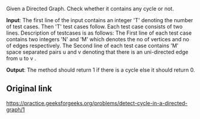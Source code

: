 Given a Directed Graph. Check whether it contains any cycle or not.

**Input**: The first line of the input contains an integer 'T' denoting the number of test cases. Then 'T' test cases follow. Each test case consists of two lines. Description of testcases is as follows: The First line of each test case contains two integers 'N' and 'M'  which denotes the no of vertices and no of edges respectively. The Second line of each test case contains 'M'  space separated pairs u and v denoting that there is an uni-directed  edge from u to v .

**Output**:
The method should return 1 if there is a cycle else it should return 0.

## Original link
https://practice.geeksforgeeks.org/problems/detect-cycle-in-a-directed-graph/1